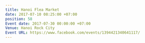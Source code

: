 ```yaml
---
title: Hanoi Flea Market
date: 2017-07-10 08:25:00 +07:00
position: 58
Event date: 2017-07-30 00:00:00 +07:00
Venue: Hanoi Rock City
Event URL: https://www.facebook.com/events/1394421340641117/
---
```



